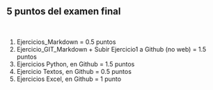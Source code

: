 ## 5 puntos del examen final
<br>

1. Ejercicios_Markdown = 0.5 puntos
2. Ejercicio_GIT_Markdown + Subir Ejercicio1 a Github (no web) = 1.5 puntos   
3. Ejercicios Python, en Github = 1.5 puntos
4. Ejercicio Textos, en Github  = 0.5 puntos
5. Ejercicios Excel, en Github = 1 punto

